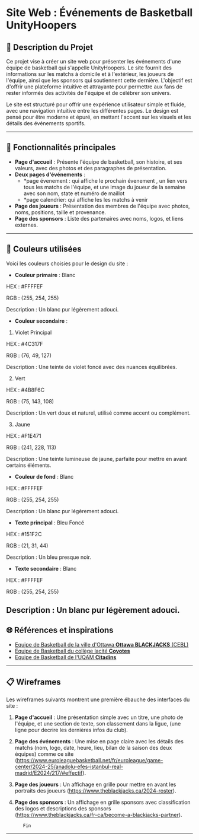 # Site Web : Événements de Basketball UnityHoopers

## 📖 Description du Projet
Ce projet vise à créer un site web pour présenter les événements d'une équipe de basketball qui s'appelle UnityHoopers. Le site fournit des informations sur les matchs à domicile et à l'extérieur, les joueurs de l'équipe, ainsi que les sponsors qui soutiennent cette dernière. L'objectif est d'offrir une plateforme intuitive et attrayante pour permettre aux fans de rester informés des activités de l'équipe et de célébrer son univers.

Le site est structuré pour offrir une expérience utilisateur simple et fluide, avec une navigation intuitive entre les différentes pages. Le design est pensé pour être moderne et épuré, en mettant l'accent sur les visuels et les détails des événements sportifs.

---

## 🌟 Fonctionnalités principales
- **Page d'accueil** : Présente l'équipe de basketball, son histoire, et ses valeurs, avec des photos et des paragraphes de présentation.
- **Deux pages d'événements** :
  - *page évenement : qui affiche le prochain évenement , un lien vers tous les matchs de l'équipe, et une image du joueur de la semaine avec son nom, state et numéro de maillot
  - *page calendrier: qui affiche les les matchs à venir
- **Page des joueurs** : Présentation des membres de l'équipe avec photos, noms, positions, taille et provenance.
- **Page des sponsors** : Liste des partenaires avec noms, logos, et liens externes.

---

## 🎨 Couleurs utilisées
Voici les couleurs choisies pour le design du site :
- **Couleur primaire** : 
Blanc

HEX : #FFFFEF

RGB : (255, 254, 255)

Description : Un blanc pur légèrement adouci.

- **Couleur secondaire** : 

1. Violet Principal

HEX : #4C317F

RGB : (76, 49, 127)

Description : Une teinte de violet foncé avec des nuances équilibrées.

2. Vert

HEX : #4B8F6C

RGB : (75, 143, 108)

Description : Un vert doux et naturel, utilisé comme accent ou complément.

3. Jaune

HEX : #F1E471

RGB : (241, 228, 113)

Description : Une teinte lumineuse de jaune, parfaite pour mettre en avant certains éléments.


- **Couleur de fond** : 
Blanc

HEX : #FFFFEF

RGB : (255, 254, 255)

Description : Un blanc pur légèrement adouci.

- **Texte principal** : 
Bleu Foncé

HEX : #151F2C

RGB : (21, 31, 44)

Description : Un bleu presque noir.

- **Texte secondaire** : 
Blanc

HEX : #FFFFEF

RGB : (255, 254, 255)

Description : Un blanc pur légèrement adouci.
---


## 🌐 Références et inspirations
- [Equipe de Basketball de la ville d'Ottawa **Ottawa BLACKJACKS** (CEBL)](https://www.theblackjacks.ca/become-a-blackjacks-partner)
- [Equipe de Basketball du  collège lacité **Coyotes**](https://www.mescoyotes.ca/landing/index)
- [Equipe de Basketball de l'UQAM **Citadins**](https://citadins.uqam.ca/)


---

## 📋 Wireframes
Les wireframes suivants montrent une première ébauche des interfaces du site :
1. **Page d'accueil** : Une présentation simple avec un titre, une photo de l'équipe, et une section de texte,  son classement dans la ligue, (une ligne pour decrire les dernières infos du club).  
2. **Page des événements** : Une mise en page claire avec les détails des matchs (nom, logo, date, heure, lieu, bilan de la saison des deux équipes) comme ce site (https://www.euroleaguebasketball.net/fr/euroleague/game-center/2024-25/anadolu-efes-istanbul-real-madrid/E2024/217/#effectif).  
3. **Page des joueurs** : Un affichage en grille pour mettre en avant les portraits des joueurs (https://www.theblackjacks.ca/2024-roster).  
4. **Page des sponsors** : Un affichage en grille sponsors avec classification  des logos et descriptions des sponsors (https://www.theblackjacks.ca/fr-ca/become-a-blackjacks-partner).

          Fin

---


